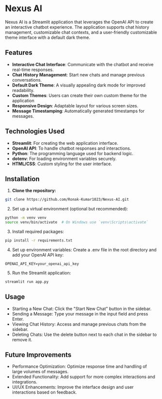 # Nexus AI

Nexus AI is a Streamlit application that leverages the OpenAI API to create an interactive chatbot experience. The application supports chat history management, customizable chat contexts, and a user-friendly customizable theme interface with a default dark theme. 

## Features

- **Interactive Chat Interface**: Communicate with the chatbot and receive real-time responses.
- **Chat History Management**: Start new chats and manage previous conversations.
- **Default Dark Theme**: A visually appealing dark mode for improved readability.
- **Custom Themes**: Users can create their own custom theme for the application
- **Responsive Design**: Adaptable layout for various screen sizes.
- **Message Timestamping**: Automatically generated timestamps for messages.

## Technologies Used

- **Streamlit**: For creating the web application interface.
- **OpenAI API**: To handle chatbot responses and interactions.
- **Python**: The programming language used for backend logic.
- **dotenv**: For loading environment variables securely.
- **HTML/CSS**: Custom styling for the user interface.

## Installation

1. **Clone the repository:**
```bash
git clone https://github.com/Ronak-Kumar1023/Nexus-AI.git 
```

2. Set up a virtual environment (optional but recommended):

```bash
python -m venv venv
source venv/bin/activate  # On Windows use `venv\Scripts\activate`
```

3. Install required packages:

```bash
pip install -r requirements.txt
```

4. Set up environment variables: Create a .env file in the root directory and add your OpenAI API key:

```
OPENAI_API_KEY=your_openai_api_key
```

5. Run the Streamlit application:

```bash
streamlit run app.py
```

## Usage
- Starting a New Chat: Click the "Start New Chat" button in the sidebar.
- Sending a Message: Type your message in the input field and press Enter.
- Viewing Chat History: Access and manage previous chats from the sidebar.
- Deleting Chats: Use the delete button next to each chat in the sidebar to remove it.

## Future Improvements
- Performance Optimization: Optimize response time and handling of large volumes of messages.
- Extended Functionality: Add support for more complex interactions and integrations.
- UI/UX Enhancements: Improve the interface design and user interactions based on feedback.




